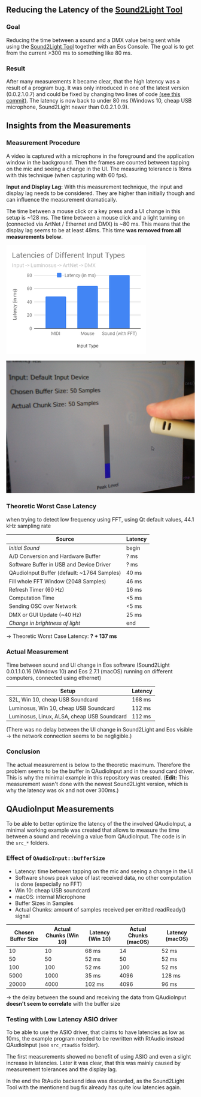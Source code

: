 ## Reducing the Latency of the [Sound2Light Tool](https://github.com/ETCLabs/Sound2Light)

### Goal

Reducing the time between a sound and a DMX value being sent while using the [Sound2Light Tool](https://github.com/ETCLabs/Sound2Light) together with an Eos Console. The goal is to get from the current >300 ms to something like 80 ms.

### Result

After many measurements it became clear, that the high latency was a result of a program bug. It was only introduced in one of the latest version (0.0.2.1.0.7) and could be fixed by changing two lines of code [(see this commit)](https://github.com/luminosuslight/Sound2Light/commit/9c751e0f64f000bda47db181dcea88bd864e4b4d). The latency is now back to under 80 ms (Windows 10, cheap USB microphone, Sound2Light newer than 0.0.2.1.0.9).

## Insights from the Measurements

### Measurement Procedure

A video is captured with a microphone in the foreground and the application window in the background. Then the frames are counted between tapping on the mic and seeing a change in the UI. The measuring tolerance is 16ms with this technique (when capturing with 60 fps).

**Input and Display Lag:** With this measurement technique, the input and display lag needs to be considered. They are higher than initially though and can influence the measurement dramatically. 

The time between a mouse click or a key press and a UI change in this setup is ~128 ms. The time between a mouse click and a light turning on (connected via ArtNet / Ethernet and DMX) is ~80 ms. This means that the display lag seems to be at least 48ms. This time **was removed from all measurements below**.

![Input Latencies](images/input_latencies_luminosus.png)

![Test Setup](images/latency-test-setup.png)

### Theoretic Worst Case Latency

when trying to detect low frequency using FFT, using Qt default values, 44.1 kHz sampling rate

| Source | Latency |
| --- | --- |
| *Initial Sound* | begin |
| A/D Conversion and Hardware Buffer | ? ms |
| Software Buffer in USB and Device Driver | ? ms |
| QAudioInput Buffer (default: ~1764 Samples) | 40 ms |
| Fill whole FFT Window (2048 Samples) | 46 ms |
| Refresh Timer (60 Hz) | 16 ms |
| Computation Time | <5 ms |
| Sending OSC over Network | <5 ms |
| DMX or GUI Update (~40 Hz) | 25 ms |
| *Change in brightness of light* | end |

-> Theoretic Worst Case Latency: **? + 137 ms**

### Actual Measurement

Time between sound and UI change in Eos software (Sound2Light 0.0.1.1.0.16 (Windows 10) and Eos 2.7.1 (macOS) running on different computers, connected using ethernet)

| Setup | Latency |
| --- | --- |
| S2L, Win 10, cheap USB Soundcard |  168 ms |
| Luminosus, Win 10, cheap USB Soundcard | 112 ms |
| Luminosus, Linux, ALSA, cheap USB Soundcard | 112 ms |

(There was no delay between the UI change in Sound2Light and Eos visible -> the network connection seems to be negligible.)

### Conclusion

The actual measurement is below to the theoretic maximum. Therefore the problem seems to be the buffer in QAudioInput and in the sound card driver. This is why the minimal example in this repository was created. (**Edit:** This measurement wasn't done with the newest Sound2Light version, which is why the latency was ok and not over 300ms.)

## QAudioInput Measurements

To be able to better optimize the latency of the the involved QAudioInput, a minimal working example was created that allows to measure the time between a sound and receiving a value from QAudioInput. The code is in the `src_*` folders.

### Effect of `QAudioInput::bufferSize`

- Latency: time between tapping on the mic and seeing a change in the UI
- Software shows peak value of last received data, no other computation is done (especially no FFT)
- Win 10: cheap USB soundcard
- macOS: internal Microphone
- Buffer Sizes in Samples
- Actual Chunks: amount of samples received per emitted readReady() signal

| Chosen Buffer Size | Actual Chunks (Win 10) | Latency (Win 10) | Actual Chunks (macOS) | Latency (macOS) |
| --- | --- | --- | --- | --- |
| 10 | 10 | 68 ms | 14 | 52 ms |
| 50 | 50 | 52 ms | 50 | 52 ms |
| 100 | 100 | 52 ms | 100 | 52 ms |
| 5000 | 1000 | 35 ms | 4096 | 128 ms |
| 20000 | 4000 | 102 ms | 4096 | 96 ms |

-> the delay between the sound and receiving the data from QAudioInput **doesn't seem to correlate** with the buffer size

### Testing with Low Latency ASIO driver

To be able to use the ASIO driver, that claims to have latencies as low as 10ms, the example program needed to be rewritten with RtAudio instead QAudioInput (see `src_rtaudio` folder).

The first measurements showed no benefit of using ASIO and even a slight increase in latencies. Later it was clear, that this was mainly caused by measurement tolerances and the display lag.

In the end the RtAudio backend idea was discarded, as the Sound2Light Tool with the mentionend bug fix already has quite low latencies again.
